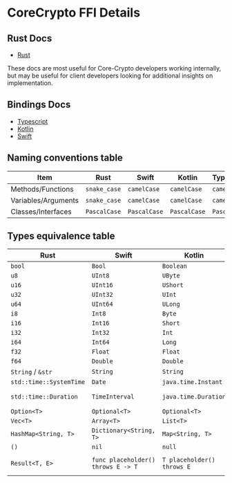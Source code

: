 # CoreCrypto FFI Details

## Rust Docs

- [Rust](/core-crypto/main/rust/core_crypto/)

These docs are most useful for Core-Crypto developers working internally, but may be useful for client developers
looking for additional insights on implementation.

## Bindings Docs

- [Typescript](/core-crypto/main/typescript)
- [Kotlin](/core-crypto/main/kotlin)
- [Swift](/core-crypto/main/swift)

## Naming conventions table

| Item                | Rust         | Swift        | Kotlin       | TypeScript   |
| ------------------- | ------------ | ------------ | ------------ | ------------ |
| Methods/Functions   | `snake_case` | `camelCase`  | `camelCase`  | `camelCase`  |
| Variables/Arguments | `snake_case` | `camelCase`  | `camelCase`  | `camelCase`  |
| Classes/Interfaces  | `PascalCase` | `PascalCase` | `PascalCase` | `PascalCase` |

## Types equivalence table

| Rust                    | Swift                              | Kotlin                     | TypeScript                               |
| ----------------------- | ---------------------------------- | -------------------------- | ---------------------------------------- |
| `bool`                  | `Bool`                             | `Boolean`                  | `boolean`                                |
| `u8`                    | `UInt8`                            | `UByte`                    | `number`                                 |
| `u16`                   | `UInt16`                           | `UShort`                   | `number`                                 |
| `u32`                   | `UInt32`                           | `UInt`                     | `number`                                 |
| `u64`                   | `UInt64`                           | `ULong`                    | `number`                                 |
| `i8`                    | `Int8`                             | `Byte`                     | `number`                                 |
| `i16`                   | `Int16`                            | `Short`                    | `number`                                 |
| `i32`                   | `Int32`                            | `Int`                      | `number`                                 |
| `i64`                   | `Int64`                            | `Long`                     | `number`                                 |
| `f32`                   | `Float`                            | `Float`                    | `number`                                 |
| `f64`                   | `Double`                           | `Double`                   | `number`                                 |
| `String` / `&str`       | `String`                           | `String`                   | `string`                                 |
| `std::time::SystemTime` | `Date`                             | `java.time.Instant`        | `Date`                                   |
| `std::time::Duration`   | `TimeInterval`                     | `java.time.Duration`       | `number` (in milliseconds)               |
| `Option<T>`             | `Optional<T>`                      | `Optional<T>`              | `T?`                                     |
| `Vec<T>`                | `Array<T>`                         | `List<T>`                  | `Array<T>`                               |
| `HashMap<String, T>`    | `Dictionary<String, T>`            | `Map<String, T>`           | `Record<string, T>`                      |
| `()`                    | `nil`                              | `null`                     | `null`                                   |
| `Result<T, E>`          | `func placeholder() throws E -> T` | `T placeholder() throws E` | `function placeholder(): T // @throws E` |
